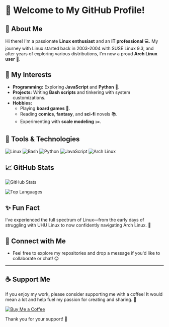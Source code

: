 # 👋 Welcome to My GitHub Profile!

## 🐧 About Me
Hi there! I'm a passionate **Linux enthusiast** and an **IT professional** 💻. My journey with Linux started back in 2003-2004 with SUSE Linux 9.3, and after years of exploring various distributions, I'm now a proud **Arch Linux user** 💙.

## 🌟 My Interests
- **Programming:** Exploring **JavaScript** and **Python** 🐍.
- **Projects:** Writing **Bash scripts** and tinkering with system customizations.
- **Hobbies:**
  - Playing **board games** 🎲.
  - Reading **comics**, **fantasy**, and **sci-fi** novels 📚.
  - Experimenting with **scale modeling** ✂️.

## 🔧 Tools & Technologies
![Linux](https://img.shields.io/badge/Linux-FCC624?style=for-the-badge&logo=linux&logoColor=black)
![Bash](https://img.shields.io/badge/Bash-4EAA25?style=for-the-badge&logo=gnu-bash&logoColor=white)
![Python](https://img.shields.io/badge/Python-3776AB?style=for-the-badge&logo=python&logoColor=white)
![JavaScript](https://img.shields.io/badge/JavaScript-F7DF1E?style=for-the-badge&logo=javascript&logoColor=black)
![Arch Linux](https://img.shields.io/badge/Arch_Linux-1793D1?style=for-the-badge&logo=arch-linux&logoColor=white)

## 📈 GitHub Stats
![GitHub Stats](https://github-readme-stats.vercel.app/api?username=attila&show_icons=true&theme=tokyonight)

![Top Languages](https://github-readme-stats.vercel.app/api/top-langs/?username=attila&layout=compact&theme=tokyonight)

## ✨ Fun Fact
I’ve experienced the full spectrum of Linux—from the early days of struggling with UHU Linux to now confidently navigating Arch Linux. 🚀

## 🤝 Connect with Me
- Feel free to explore my repositories and drop a message if you'd like to collaborate or chat! 😊

---

## ☕ Support Me
If you enjoy my work, please consider supporting me with a coffee! It would mean a lot and help fuel my passion for creating and sharing. 🙏

[![Buy Me a Coffee](https://img.shields.io/badge/Buy%20Me%20a%20Coffee-%23FFDD00.svg?style=for-the-badge&logo=buy-me-a-coffee&logoColor=black)](https://paypal.me/clash2un?country.x=HU&locale.x=hu_HU)

Thank you for your support! 💖

